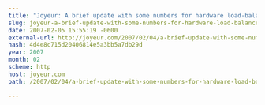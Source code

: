 ```yaml
---
title: "Joyeur: A brief update with some numbers for hardware load-balanced mongrels"
slug: joyeur-a-brief-update-with-some-numbers-for-hardware-load-balanced
date: 2007-02-05 15:55:19 -0600
external-url: http://joyeur.com/2007/02/04/a-brief-update-with-some-numbers-for-hardware-load-balanced-mongrels
hash: 4d4e8c715d20406814e5a3bb5a7db29d
year: 2007
month: 02
scheme: http
host: joyeur.com
path: /2007/02/04/a-brief-update-with-some-numbers-for-hardware-load-balanced-mongrels

---
```



